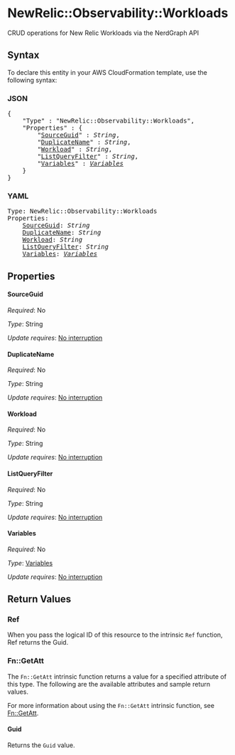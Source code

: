 # NewRelic::Observability::Workloads

CRUD operations for New Relic Workloads via the NerdGraph API

## Syntax

To declare this entity in your AWS CloudFormation template, use the following syntax:

### JSON

<pre>
{
    "Type" : "NewRelic::Observability::Workloads",
    "Properties" : {
        "<a href="#sourceguid" title="SourceGuid">SourceGuid</a>" : <i>String</i>,
        "<a href="#duplicatename" title="DuplicateName">DuplicateName</a>" : <i>String</i>,
        "<a href="#workload" title="Workload">Workload</a>" : <i>String</i>,
        "<a href="#listqueryfilter" title="ListQueryFilter">ListQueryFilter</a>" : <i>String</i>,
        "<a href="#variables" title="Variables">Variables</a>" : <i><a href="variables.md">Variables</a></i>
    }
}
</pre>

### YAML

<pre>
Type: NewRelic::Observability::Workloads
Properties:
    <a href="#sourceguid" title="SourceGuid">SourceGuid</a>: <i>String</i>
    <a href="#duplicatename" title="DuplicateName">DuplicateName</a>: <i>String</i>
    <a href="#workload" title="Workload">Workload</a>: <i>String</i>
    <a href="#listqueryfilter" title="ListQueryFilter">ListQueryFilter</a>: <i>String</i>
    <a href="#variables" title="Variables">Variables</a>: <i><a href="variables.md">Variables</a></i>
</pre>

## Properties

#### SourceGuid

_Required_: No

_Type_: String

_Update requires_: [No interruption](https://docs.aws.amazon.com/AWSCloudFormation/latest/UserGuide/using-cfn-updating-stacks-update-behaviors.html#update-no-interrupt)

#### DuplicateName

_Required_: No

_Type_: String

_Update requires_: [No interruption](https://docs.aws.amazon.com/AWSCloudFormation/latest/UserGuide/using-cfn-updating-stacks-update-behaviors.html#update-no-interrupt)

#### Workload

_Required_: No

_Type_: String

_Update requires_: [No interruption](https://docs.aws.amazon.com/AWSCloudFormation/latest/UserGuide/using-cfn-updating-stacks-update-behaviors.html#update-no-interrupt)

#### ListQueryFilter

_Required_: No

_Type_: String

_Update requires_: [No interruption](https://docs.aws.amazon.com/AWSCloudFormation/latest/UserGuide/using-cfn-updating-stacks-update-behaviors.html#update-no-interrupt)

#### Variables

_Required_: No

_Type_: <a href="variables.md">Variables</a>

_Update requires_: [No interruption](https://docs.aws.amazon.com/AWSCloudFormation/latest/UserGuide/using-cfn-updating-stacks-update-behaviors.html#update-no-interrupt)

## Return Values

### Ref

When you pass the logical ID of this resource to the intrinsic `Ref` function, Ref returns the Guid.

### Fn::GetAtt

The `Fn::GetAtt` intrinsic function returns a value for a specified attribute of this type. The following are the available attributes and sample return values.

For more information about using the `Fn::GetAtt` intrinsic function, see [Fn::GetAtt](https://docs.aws.amazon.com/AWSCloudFormation/latest/UserGuide/intrinsic-function-reference-getatt.html).

#### Guid

Returns the <code>Guid</code> value.

